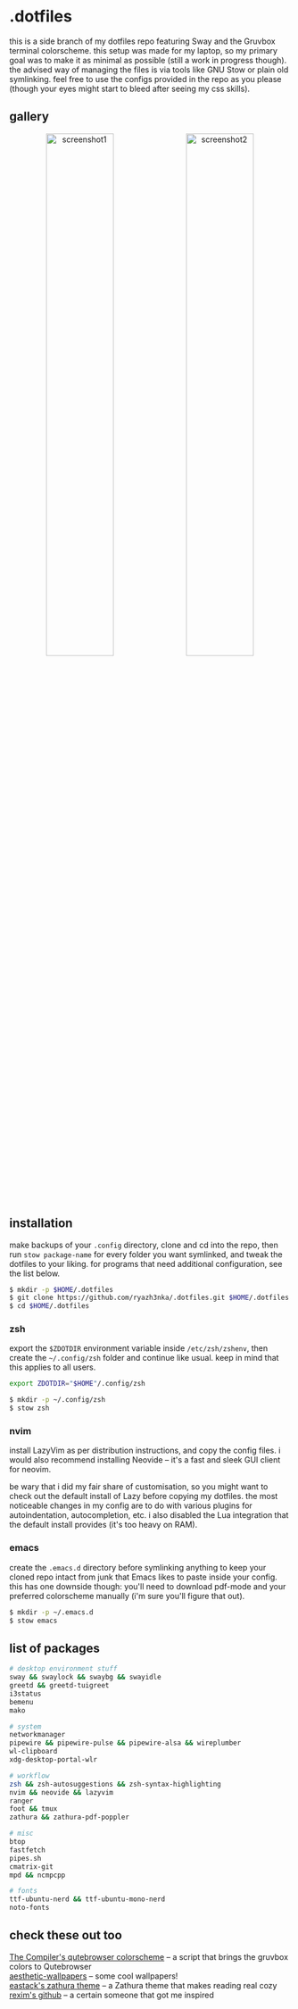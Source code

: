 # .dotfiles
this is a side branch of my dotfiles repo featuring Sway and the Gruvbox terminal colorscheme. this setup was made for my laptop, so my primary goal was to make it as minimal as possible (still a work in progress though). the advised way of managing the files is via tools like GNU Stow or plain old symlinking. feel free to use the configs provided in the repo as you please (though your eyes might start to bleed after seeing my css skills).

## gallery
<p align="center">
  <img src="https://github.com/user-attachments/assets/3d929b02-190f-4860-92eb-2dcf07de4243" alt="screenshot1" width="49%">
  <img src="https://github.com/user-attachments/assets/93df3c00-65bd-4d95-bb7c-ec59b10fc25c" alt="screenshot2" width="49%">
</p>

## installation
make backups of your `.config` directory, clone and cd into the repo, then run `stow package-name` for every folder you want symlinked, and tweak the dotfiles to your liking. for programs that need additional configuration, see the list below.
```zsh
$ mkdir -p $HOME/.dotfiles
$ git clone https://github.com/ryazh3nka/.dotfiles.git $HOME/.dotfiles
$ cd $HOME/.dotfiles
```

### zsh
export the `$ZDOTDIR` environment variable inside `/etc/zsh/zshenv`, then create the `~/.config/zsh` folder and continue like usual. keep in mind that this applies to all users.
```zsh
export ZDOTDIR="$HOME"/.config/zsh
```
```zsh
$ mkdir -p ~/.config/zsh
$ stow zsh
```

### nvim
install LazyVim as per distribution instructions, and copy the config files. i would also recommend installing Neovide – it's a fast and sleek GUI client for neovim. 

be wary that i did my fair share of customisation, so you might want to check out the default install of Lazy before copying my dotfiles. the most noticeable changes in my config are to do with various plugins for autoindentation, autocompletion, etc. i also disabled the Lua integration that the default install provides (it's too heavy on RAM).

### emacs
create the `.emacs.d` directory before symlinking anything to keep your cloned repo intact from junk that Emacs likes to paste inside your config. this has one downside though: you'll need to download pdf-mode and your preferred colorscheme manually (i'm sure you'll figure that out).
```zsh
$ mkdir -p ~/.emacs.d
$ stow emacs
```

## list of packages
```zsh
# desktop environment stuff
sway && swaylock && swaybg && swayidle
greetd && greetd-tuigreet
i3status
bemenu
mako

# system
networkmanager
pipewire && pipewire-pulse && pipewire-alsa && wireplumber
wl-clipboard
xdg-desktop-portal-wlr

# workflow 
zsh && zsh-autosuggestions && zsh-syntax-highlighting
nvim && neovide && lazyvim
ranger
foot && tmux
zathura && zathura-pdf-poppler

# misc
btop
fastfetch
pipes.sh
cmatrix-git
mpd && ncmpcpp

# fonts
ttf-ubuntu-nerd && ttf-ubuntu-mono-nerd
noto-fonts
```

## check these out too
[The Compiler's qutebrowser colorscheme](https://github.com/The-Compiler/dotfiles/blob/master/qutebrowser/gruvbox.py) – a script that brings the gruvbox colors to Qutebrowser</br>
[aesthetic-wallpapers](https://github.com/D3Ext/aesthetic-wallpapers) – some cool wallpapers!</br>
[eastack's zathura theme](https://github.com/eastack/zathura-gruvbox) – a Zathura theme that makes reading real cozy</br>
[rexim's github](https://github.com/rexim) – a certain someone that got me inspired
